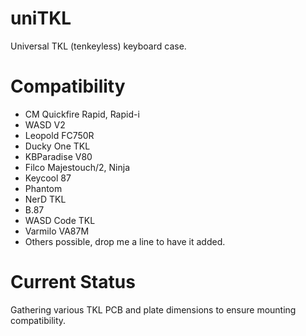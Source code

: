 # uniTKL
Universal TKL (tenkeyless) keyboard case.

# Compatibility
* CM Quickfire Rapid, Rapid-i
* WASD V2
* Leopold FC750R
* Ducky One TKL
* KBParadise V80
* Filco Majestouch/2, Ninja
* Keycool 87
* Phantom
* NerD TKL
* B.87
* WASD Code TKL
* Varmilo VA87M
* Others possible, drop me a line to have it added.

# Current Status
Gathering various TKL PCB and plate dimensions to ensure mounting compatibility.
